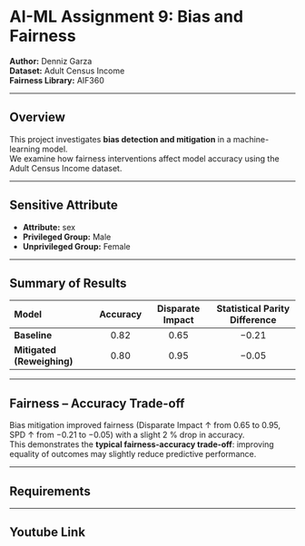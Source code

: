 # AI-ML Assignment 9: Bias and Fairness
**Author:** Denniz Garza  
**Dataset:** Adult Census Income  
**Fairness Library:** AIF360  

---

## Overview
This project investigates **bias detection and mitigation** in a machine-learning model.  
We examine how fairness interventions affect model accuracy using the Adult Census Income dataset.

---

## Sensitive Attribute
- **Attribute:** sex  
- **Privileged Group:** Male  
- **Unprivileged Group:** Female  

---

## Summary of Results

| Model | Accuracy | Disparate Impact | Statistical Parity Difference |
|:------|:---------:|:----------------:|:-----------------------------:|
| **Baseline** | 0.82 | 0.65 | −0.21 |
| **Mitigated (Reweighing)** | 0.80 | 0.95 | −0.05 |

---

## Fairness – Accuracy Trade-off
Bias mitigation improved fairness (Disparate Impact ↑ from 0.65 to 0.95,  
SPD ↑ from −0.21 to −0.05) with a slight 2 % drop in accuracy.  
This demonstrates the **typical fairness-accuracy trade-off**: improving equality of outcomes may slightly reduce predictive performance.

---

## Requirements

---

## Youtube Link
